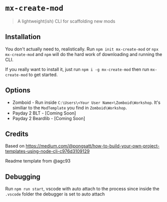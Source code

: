 # `mx-create-mod`

> A lightweight(ish) CLI for scaffolding new mods

## Installation

You don't actually need to, realistically. 
Run `npm init mx-create-mod` or `npx mx-create-mod` and `npm` will do the hard work of downloading and running the CLI.

If you really want to install it, just run `npm i -g mx-create-mod` then run `mx-create-mod` to get started.

## Options

* Zomboid - Run inside `C:\Users\<Your User Name>\Zomboid\Workshop`. It's similiar to the `ModTemplate` you find in `Zomboid\Workshop`.
* Payday 2 BLT - [Coming Soon]
* Payday 2 Beardlib - [Coming Soon]
## Credits

Based on https://medium.com/@pongsatt/how-to-build-your-own-project-templates-using-node-cli-c976d3109129

Readme template from @agc93

## Debugging

Run `npm run start`, vscode with auto attach to the process since inside the `.vscode` folder the debugger is set to auto attach
